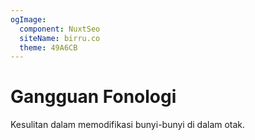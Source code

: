 ```yaml
---
ogImage:
  component: NuxtSeo
  siteName: birru.co
  theme: 49A6CB
---
```


# Gangguan Fonologi

Kesulitan dalam memodifikasi bunyi-bunyi di dalam otak.

